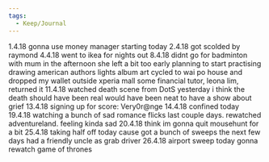 ```yaml
---
tags:
  - Keep/Journal
---
```


1.4.18
gonna use money manager starting today
2.4.18
got scolded by raymond
4.4.18
went to ikea for nights out
8.4.18
didnt go for badminton with mum in the afternoon
she left a bit too early
planning to start practising drawing
american authors lights album art
cycled to wai po house and dropped my wallet outside xperia mall
some financial tutor, leona lim, returned it
11.4.18
watched death scene from DotS yesterday
i think the death should have been real
would have been neat to have a show about grief
13.4.18
signing up for score: Very0r@nge
14.4.18
confined today
19.4.18
watching a bunch of sad romance flicks last couple days. rewatched adventureland. feeling kinda sad
20.4.18
think im gonna quit mousehunt for a bit
25.4.18
taking half off today cause got a bunch of sweeps the next few days
had a friendly uncle as grab driver
26.4.18
airport sweep today
gonna rewatch game of thrones